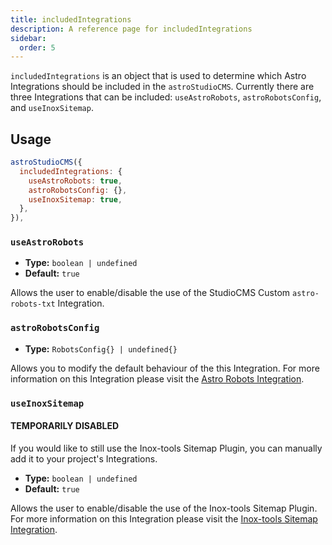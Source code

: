 ```yaml
---
title: includedIntegrations
description: A reference page for includedIntegrations
sidebar:
  order: 5
---
```


`includedIntegrations` is an object that is used to determine which Astro Integrations should be included in the `astroStudioCMS`. Currently there are three Integrations that can be included: `useAstroRobots`, `astroRobotsConfig`, and `useInoxSitemap`.

## Usage

```js title="astro.config.mjs"  {2-6}
astroStudioCMS({
  includedIntegrations: {
    useAstroRobots: true,
    astroRobotsConfig: {},
    useInoxSitemap: true,
  },
}),
```

### `useAstroRobots`

- **Type:** `boolean | undefined`
- **Default:** `true`

Allows the user to enable/disable the use of the StudioCMS Custom `astro-robots-txt` Integration.

### `astroRobotsConfig`

- **Type:** `RobotsConfig{} | undefined{}`

Allows you to modify the default behaviour of the this Integration. For more information on this Integration please visit the [Astro Robots Integration](https://www.npmjs.com/package/astro-robots).

### `useInoxSitemap` 

#### TEMPORARILY DISABLED

If you would like to still use the Inox-tools Sitemap Plugin, you can manually add it to your project's Integrations.

- **Type:** `boolean | undefined`
- **Default:** `true`

Allows the user to enable/disable the use of the Inox-tools Sitemap Plugin. For more information on this Integration please visit the [Inox-tools Sitemap Integration](https://inox-tools.vercel.app/sitemap-ext).